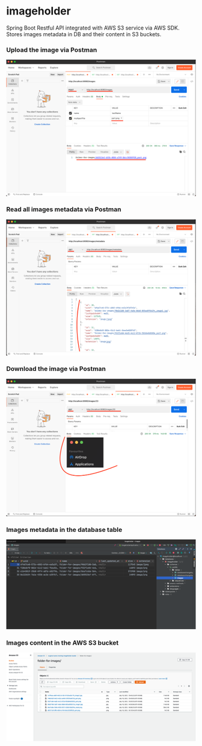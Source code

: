 # imageholder
Spring Boot Restful API integrated with AWS S3 service via AWS SDK. Stores images metadata in DB and their content in S3 buckets.

### Upload the image via Postman
<img src="https://raw.githubusercontent.com/eugene2owl/imageholder/main/src/assets/postman1.png" alt="drawing" width="600"/>

### Read all images metadata via Postman
<img src="https://raw.githubusercontent.com/eugene2owl/imageholder/main/src/assets/postman2.png" alt="drawing" width="600"/>

### Download the image via Postman
<img src="https://raw.githubusercontent.com/eugene2owl/imageholder/main/src/assets/postman3.png" alt="drawing" width="600"/>

### Images metadata in the database table
<img src="https://raw.githubusercontent.com/eugene2owl/imageholder/main/src/assets/db.png" alt="drawing" width="600"/>

### Images content in the AWS S3 bucket
<img src="https://raw.githubusercontent.com/eugene2owl/imageholder/main/src/assets/s3.png" alt="drawing" width="600"/>
